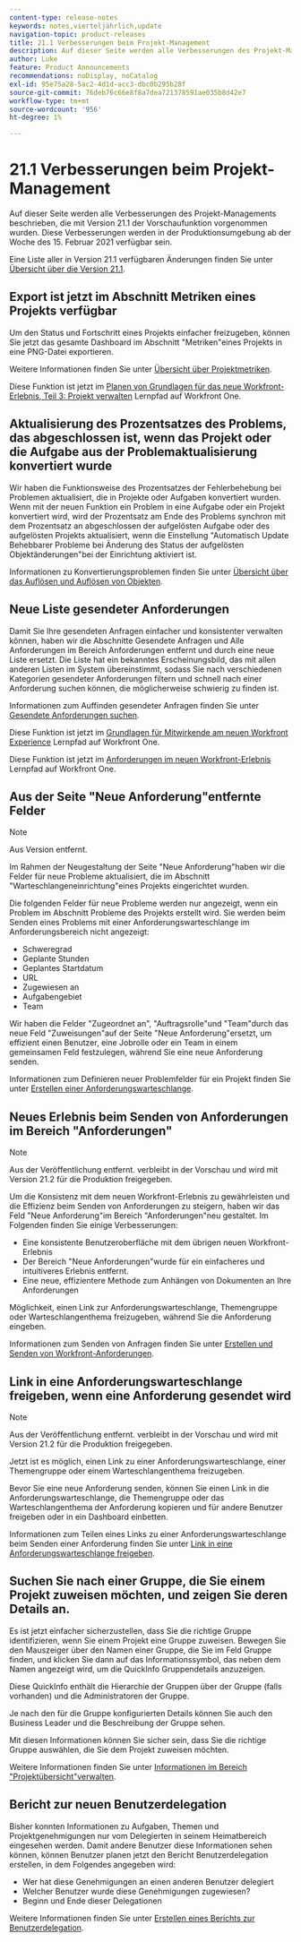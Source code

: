 ```yaml
---
content-type: release-notes
keywords: notes,vierteljährlich,update
navigation-topic: product-releases
title: 21.1 Verbesserungen beim Projekt-Management
description: Auf dieser Seite werden alle Verbesserungen des Projekt-Managements beschrieben, die mit Version 21.1 der Vorschaufunktion vorgenommen wurden. Diese Verbesserungen werden in der Produktionsumgebung ab der Woche des 15. Februar 2021 verfügbar sein.
author: Luke
feature: Product Announcements
recommendations: noDisplay, noCatalog
exl-id: 95e75a28-5ac2-4d1d-acc3-dbc0b295b28f
source-git-commit: 76deb76c66e8f8a7dea721378591ae035b8d42e7
workflow-type: tm+mt
source-wordcount: '956'
ht-degree: 1%

---
```


# 21.1 Verbesserungen beim Projekt-Management

Auf dieser Seite werden alle Verbesserungen des Projekt-Managements beschrieben, die mit Version 21.1 der Vorschaufunktion vorgenommen wurden. Diese Verbesserungen werden in der Produktionsumgebung ab der Woche des 15. Februar 2021 verfügbar sein.

Eine Liste aller in Version 21.1 verfügbaren Änderungen finden Sie unter [Übersicht über die Version 21.1](../../../product-announcements/product-releases/21.1-release-activity/21-1-release-overview.md).

## Export ist jetzt im Abschnitt Metriken eines Projekts verfügbar

Um den Status und Fortschritt eines Projekts einfacher freizugeben, können Sie jetzt das gesamte Dashboard im Abschnitt &quot;Metriken&quot;eines Projekts in eine PNG-Datei exportieren.

Weitere Informationen finden Sie unter [Übersicht über Projektmetriken](../../../manage-work/projects/manage-projects/project-metrics.md).

Diese Funktion ist jetzt im [Planen von Grundlagen für das neue Workfront-Erlebnis, Teil 3: Projekt verwalten](https://one.workfront.com/s/learningpath3/planner-fundamentals-for-the-new-workfront-experience-part-3-manage-a-project-MCG6OJL724XRBLHBXEAKGAUZOJ6U) Lernpfad auf Workfront One.

## Aktualisierung des Prozentsatzes des Problems, das abgeschlossen ist, wenn das Projekt oder die Aufgabe aus der Problemaktualisierung konvertiert wurde

Wir haben die Funktionsweise des Prozentsatzes der Fehlerbehebung bei Problemen aktualisiert, die in Projekte oder Aufgaben konvertiert wurden. Wenn mit der neuen Funktion ein Problem in eine Aufgabe oder ein Projekt konvertiert wird, wird der Prozentsatz am Ende des Problems synchron mit dem Prozentsatz an abgeschlossen der aufgelösten Aufgabe oder des aufgelösten Projekts aktualisiert, wenn die Einstellung &quot;Automatisch Update Behebbarer Probleme bei Änderung des Status der aufgelösten Objektänderungen&quot;bei der Einrichtung aktiviert ist.

Informationen zu Konvertierungsproblemen finden Sie unter [Übersicht über das Auflösen und Auflösen von Objekten](../../../manage-work/issues/convert-issues/resolving-and-resolvable-objects.md).

## Neue Liste gesendeter Anforderungen

Damit Sie Ihre gesendeten Anfragen einfacher und konsistenter verwalten können, haben wir die Abschnitte Gesendete Anfragen und Alle Anforderungen im Bereich Anforderungen entfernt und durch eine neue Liste ersetzt. Die Liste hat ein bekanntes Erscheinungsbild, das mit allen anderen Listen im System übereinstimmt, sodass Sie nach verschiedenen Kategorien gesendeter Anforderungen filtern und schnell nach einer Anforderung suchen können, die möglicherweise schwierig zu finden ist.

Informationen zum Auffinden gesendeter Anfragen finden Sie unter [Gesendete Anforderungen suchen](../../../manage-work/requests/create-requests/locate-submitted-requests.md).

Diese Funktion ist jetzt im [Grundlagen für Mitwirkende am neuen Workfront Experience](https://one.workfront.com/s/learningpath1/collaborator-fundamentals-for-the-new-workfront-experience-MCY5AMOQQTGFDVZB4ODS6TXCYE2A) Lernpfad auf Workfront One.

Diese Funktion ist jetzt im [Anforderungen im neuen Workfront-Erlebnis](https://one.workfront.com/s/learningpath3/core-team-requests-in-the-new-workfront-experience-MCHWSSDWRFC5EKXFBXTQ6MJNKE7E) Lernpfad auf Workfront One.

## Aus der Seite &quot;Neue Anforderung&quot;entfernte Felder

>[!NOTE]
>
>Aus Version entfernt.

Im Rahmen der Neugestaltung der Seite &quot;Neue Anforderung&quot;haben wir die Felder für neue Probleme aktualisiert, die im Abschnitt &quot;Warteschlangeneinrichtung&quot;eines Projekts eingerichtet wurden.

Die folgenden Felder für neue Probleme werden nur angezeigt, wenn ein Problem im Abschnitt Probleme des Projekts erstellt wird. Sie werden beim Senden eines Problems mit einer Anforderungswarteschlange im Anforderungsbereich nicht angezeigt:

* Schweregrad
* Geplante Stunden
* Geplantes Startdatum
* URL
* Zugewiesen an
* Aufgabengebiet
* Team

Wir haben die Felder &quot;Zugeordnet an&quot;, &quot;Auftragsrolle&quot;und &quot;Team&quot;durch das neue Feld &quot;Zuweisungen&quot;auf der Seite &quot;Neue Anforderung&quot;ersetzt, um effizient einen Benutzer, eine Jobrolle oder ein Team in einem gemeinsamen Feld festzulegen, während Sie eine neue Anforderung senden.

Informationen zum Definieren neuer Problemfelder für ein Projekt finden Sie unter [Erstellen einer Anforderungswarteschlange](../../../manage-work/requests/create-and-manage-request-queues/create-request-queue.md).

## Neues Erlebnis beim Senden von Anforderungen im Bereich &quot;Anforderungen&quot;

>[!NOTE]
>
>Aus der Veröffentlichung entfernt. verbleibt in der Vorschau und wird mit Version 21.2 für die Produktion freigegeben.

Um die Konsistenz mit dem neuen Workfront-Erlebnis zu gewährleisten und die Effizienz beim Senden von Anforderungen zu steigern, haben wir das Feld &quot;Neue Anforderung&quot;im Bereich &quot;Anforderungen&quot;neu gestaltet. Im Folgenden finden Sie einige Verbesserungen:

* Eine konsistente Benutzeroberfläche mit dem übrigen neuen Workfront-Erlebnis
* Der Bereich &quot;Neue Anforderungen&quot;wurde für ein einfacheres und intuitiveres Erlebnis entfernt.
* Eine neue, effizientere Methode zum Anhängen von Dokumenten an Ihre Anforderungen

Möglichkeit, einen Link zur Anforderungswarteschlange, Themengruppe oder Warteschlangenthema freizugeben, während Sie die Anforderung eingeben.

Informationen zum Senden von Anfragen finden Sie unter [Erstellen und Senden von Workfront-Anforderungen](/help/quicksilver/manage-work/requests/create-requests/create-submit-requests.md).

## Link in eine Anforderungswarteschlange freigeben, wenn eine Anforderung gesendet wird

>[!NOTE]
>
>Aus der Veröffentlichung entfernt. verbleibt in der Vorschau und wird mit Version 21.2 für die Produktion freigegeben.

Jetzt ist es möglich, einen Link zu einer Anforderungswarteschlange, einer Themengruppe oder einem Warteschlangenthema freizugeben.

Bevor Sie eine neue Anforderung senden, können Sie einen Link in die Anforderungswarteschlange, die Themengruppe oder das Warteschlangenthema der Anforderung kopieren und für andere Benutzer freigeben oder in ein Dashboard einbetten.

Informationen zum Teilen eines Links zu einer Anforderungswarteschlange beim Senden einer Anforderung finden Sie unter [Link in eine Anforderungswarteschlange freigeben](../../../manage-work/requests/create-requests/share-link-to-request-queue.md).

## Suchen Sie nach einer Gruppe, die Sie einem Projekt zuweisen möchten, und zeigen Sie deren Details an.

Es ist jetzt einfacher sicherzustellen, dass Sie die richtige Gruppe identifizieren, wenn Sie einem Projekt eine Gruppe zuweisen. Bewegen Sie den Mauszeiger über den Namen einer Gruppe, die Sie im Feld Gruppe finden, und klicken Sie dann auf das Informationssymbol, das neben dem Namen angezeigt wird, um die QuickInfo Gruppendetails anzuzeigen.

Diese QuickInfo enthält die Hierarchie der Gruppen über der Gruppe (falls vorhanden) und die Administratoren der Gruppe.

Je nach den für die Gruppe konfigurierten Details können Sie auch den Business Leader und die Beschreibung der Gruppe sehen.

Mit diesen Informationen können Sie sicher sein, dass Sie die richtige Gruppe auswählen, die Sie dem Projekt zuweisen möchten.

Weitere Informationen finden Sie unter [Informationen im Bereich &quot;Projektübersicht&quot;verwalten](../../../manage-work/projects/manage-projects/understand-project-overview-area.md).

## Bericht zur neuen Benutzerdelegation

Bisher konnten Informationen zu Aufgaben, Themen und Projektgenehmigungen nur vom Delegierten in seinem Heimatbereich eingesehen werden. Damit andere Benutzer diese Informationen sehen können, können Benutzer planen jetzt den Bericht Benutzerdelegation erstellen, in dem Folgendes angegeben wird:

* Wer hat diese Genehmigungen an einen anderen Benutzer delegiert
* Welcher Benutzer wurde diese Genehmigungen zugewiesen?
* Beginn und Ende dieser Delegationen

Weitere Informationen finden Sie unter [Erstellen eines Berichts zur Benutzerdelegation](../../../reports-and-dashboards/reports/creating-and-managing-reports/create-user-delegation-report.md).
